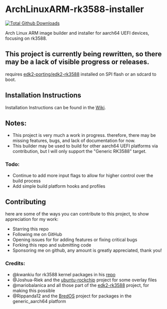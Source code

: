 # ArchLinuxARM-rk3588-installer

[![Total Github Downloads](https://img.shields.io/github/downloads/SputnikRocket/ArchLinuxARM-rk3588-installer/total.svg?&color=E95420&label=Total%20Downloads)](https://github.com/SputnikRocket/ArchLinuxARM-rk3588-installer/releases)

Arch Linux ARM image builder and installer for aarch64 UEFI devices, focusing on rk3588.

## This project is currently being rewritten, so there may be a lack of visible progress or releases. 

requires [edk2-porting/edk2-rk3588](https://github.com/edk2-porting/edk2-rk3588) installed on SPI flash or an sdcard to boot.

## Installation Instructions
Installation Instructions can be found in the [Wiki](https://github.com/SputnikRocket/ArchLinuxARM-rk3588-installer/wiki).

## Notes:
- This project is very much a work in progress. therefore, there may be missing features, bugs, and lack of documentation for now.
- This builder may be used to build for other aarch64 UEFI platforms via contribution, but I will only support the "Generic RK3588" target.

### Todo:
- Continue to add more input flags to allow for higher control over the build process 
- Add simple build platform hooks and profiles 

## Contributing
here are some of the ways you can contribute to this project, to show appreciation for my work: 

* Starring this repo
* Following me on GitHub
* Opening issues for for adding features or fixing critical bugs
* Forking this repo and submitting code
* Sponsoring me on github, any amount is greatly appreciated, thank you!

### Credits:
* @kwankiu for rk3588 kernel packages in his [repo](https://github.com/kwankiu/PKGBUILDs)
* @Joshua-Riek and the [ubuntu-rockchip](https://github.com/Joshua-Riek/ubuntu-rockchip) project for some overlay files
* @mariobalanica and all those part of the [edk2-rk3588](https://github.com/edk2-porting/edk2-rk3588) project, for making this possible
* @Rippanda12 and the [BredOS](https://github.com/BredOS) project for packages in the generic_aarch64 platform
